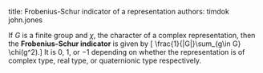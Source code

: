 title: Frobenius-Schur indicator of a representation
authors:
    timdok
    john.jones

If $G$ is a finite group and $\chi$, the character of a complex representation, then the **Frobenius-Schur indicator** is given by
\[ \frac{1}{|G|}\sum_{g\in G} \chi(g^2).\]
It is $0$, $1$, or $-1$ depending on whether the representation is of complex type, real type, or quaternionic type respectively.
